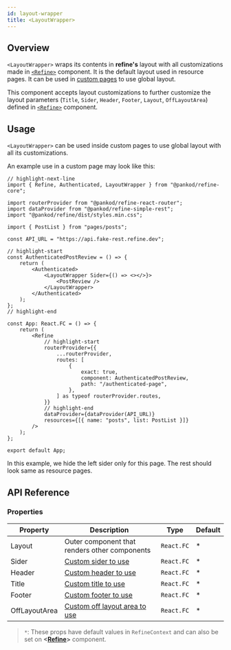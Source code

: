 ```yaml
---
id: layout-wrapper
title: <LayoutWrapper>
---
```


## Overview

`<LayoutWrapper>` wraps its contents in **refine's** layout with all customizations made in [`<Refine>`][refine] component. It is the default layout used in resource pages. It can be used in [custom pages][custom pages] to use global layout.

This component accepts layout customizations to further customize the layout parameters (`Title`, `Sider`, `Header`, `Footer`, `Layout`, `OffLayoutArea`) defined in [`<Refine>`][refine] component.

## Usage

`<LayoutWrapper>` can be used inside custom pages to use global layout with all its customizations.

An example use in a custom page may look like this:

```tsx title="App.tsx"
// highlight-next-line
import { Refine, Authenticated, LayoutWrapper } from "@pankod/refine-core";

import routerProvider from "@pankod/refine-react-router";
import dataProvider from "@pankod/refine-simple-rest";
import "@pankod/refine/dist/styles.min.css";

import { PostList } from "pages/posts";

const API_URL = "https://api.fake-rest.refine.dev";

// highlight-start
const AuthenticatedPostReview = () => {
    return (
        <Authenticated>
            <LayoutWrapper Sider={() => <></>}>
                <PostReview />
            </LayoutWrapper>
        </Authenticated>
    );
};
// highlight-end

const App: React.FC = () => {
    return (
        <Refine
            // highlight-start
            routerProvider={{
                ...routerProvider,
                routes: [
                    {
                        exact: true,
                        component: AuthenticatedPostReview,
                        path: "/authenticated-page",
                    },
                ] as typeof routerProvider.routes,
            }}
            // highlight-end
            dataProvider={dataProvider(API_URL)}
            resources={[{ name: "posts", list: PostList }]}
        />
    );
};

export default App;
```

In this example, we hide the left sider only for this page. The rest should look same as resource pages.

## API Reference

### Properties

| Property      | Description                                           | Type       | Default |
| ------------- | ----------------------------------------------------- | ---------- | ------- |
| Layout        | Outer component that renders other components         | `React.FC` | \*      |
| Sider         | [Custom sider to use][refine#sider]                   | `React.FC` | \*      |
| Header        | [Custom header to use][refine#header]                 | `React.FC` | \*      |
| Title         | [Custom title to use][refine#title]                   | `React.FC` | \*      |
| Footer        | [Custom footer to use][refine#footer]                 | `React.FC` | \*      |
| OffLayoutArea | [Custom off layout area to use][refine#offlayoutarea] | `React.FC` | \*      |

> `*`: These props have default values in `RefineContext` and can also be set on **<[Refine][refine]>** component.

[refine]: /core/components/refine-config.md
[custom pages]: guides-and-concepts/custom-pages.md
[refine#sider]: /core/components/refine-config.md#sider
[refine#header]: /core/components/refine-config.md#header
[refine#title]: /core/components/refine-config.md#title
[refine#footer]: /core/components/refine-config.md#footer
[refine#offlayoutarea]: /core/components/refine-config.md#offlayoutarea
